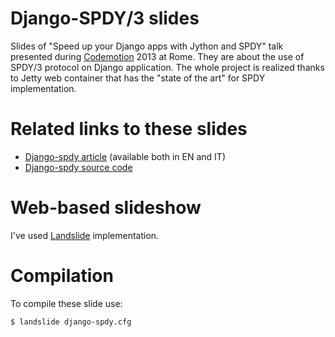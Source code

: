 Django-SPDY/3 slides
====================
Slides of "Speed up your Django apps with Jython and SPDY" talk presented during [Codemotion][4] 2013 at Rome.
They are about the use of SPDY/3 protocol on Django application. The whole project is realized thanks to Jetty web container that has the "state of the art" for SPDY implementation.

Related links to these slides
=============================
* [Django-spdy article][1] (available both in EN and IT)
* [Django-spdy source code][2]

Web-based slideshow
===================
I've used [Landslide][3] implementation.

Compilation
===========
To compile these slide use:

	$ landslide django-spdy.cfg

[1]: https://evonove.it/blog/2012/django-jetty-spdy-blazing-fast/en/
[2]: https://bitbucket.org/evonove/django-spdy/
[3]: https://github.com/adamzap/landslide
[4]: http://rome.codemotionworld.com/
